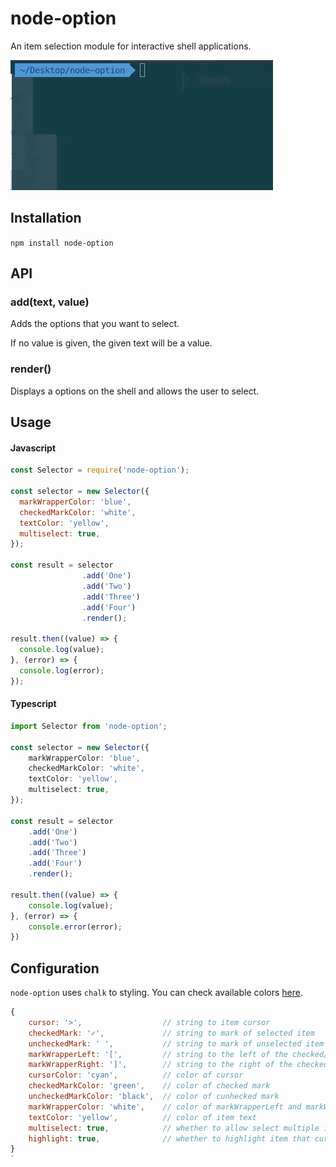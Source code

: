 # node-option

An item selection module for interactive shell applications.

![](https://raw.githubusercontent.com/blurfx/node-option/master/example.gif)


## Installation

`npm install node-option`

## API

### add(text, value)

Adds the options that you want to select.

If no value is given, the given text will be a value.

### render()

Displays a options on the shell and allows the user to select.


## Usage

#### Javascript

```javascript
const Selector = require('node-option');

const selector = new Selector({
  markWrapperColor: 'blue',
  checkedMarkColor: 'white',
  textColor: 'yellow',
  multiselect: true,
});

const result = selector
                .add('One')
                .add('Two')
                .add('Three')
                .add('Four')
                .render();

result.then((value) => {
  console.log(value);
}, (error) => {
  console.log(error);
});
```

#### Typescript

```typescript
import Selector from 'node-option';

const selector = new Selector({
    markWrapperColor: 'blue',
    checkedMarkColor: 'white',
    textColor: 'yellow',
    multiselect: true,
});

const result = selector
    .add('One')
    .add('Two')
    .add('Three')
    .add('Four')
    .render();

result.then((value) => {
    console.log(value);
}, (error) => {
    console.error(error);
})
```

## Configuration

`node-option` uses `chalk` to styling. You can check available colors [here](https://github.com/chalk/chalk#colors).

```javascript
{
    cursor: '>',                  // string to item cursor
    checkedMark: '✓',             // string to mark of selected item
    uncheckedMark: ' ',           // string to mark of unselected item
    markWrapperLeft: '[',         // string to the left of the checked/unchecked mark
    markWrapperRight: ']',        // string to the right of the checked/unchecked mark
    cursorColor: 'cyan',          // color of cursor
    checkedMarkColor: 'green',    // color of checked mark
    uncheckedMarkColor: 'black',  // color of cunhecked mark
    markWrapperColor: 'white',    // color of markWrapperLeft and markWrapperRight
    textColor: 'yellow',          // color of item text
    multiselect: true,            // whether to allow select multiple items
    highlight: true,              // whether to highlight item that cursor points
}
`